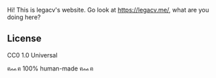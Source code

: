 Hi! This is legacv's website. Go look at https://legacv.me/, what are you doing here?

## License

CC0 1.0 Universal

ฅᨐฅ 100% human-made ฅᨐฅ
